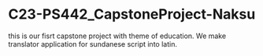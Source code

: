 # C23-PS442_CapstoneProject-Naksu
this is our fisrt capstone project with theme of education. We make translator application for sundanese script into latin.
